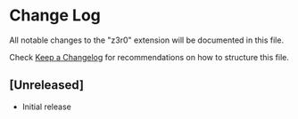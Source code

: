 # Change Log

All notable changes to the "z3r0" extension will be documented in this file.

Check [Keep a Changelog](http://keepachangelog.com/) for recommendations on how to structure this file.

## [Unreleased]

- Initial release

